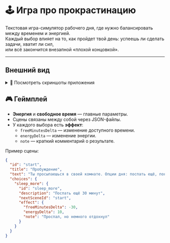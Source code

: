 # 🕹️ Игра про прокрастинацию

Текстовая игра-симулятор рабочего дня, где нужно балансировать между временем и энергией.  
Каждый выбор влияет на то, как пройдет твой день: успеешь ли сделать задачи, хватит ли сил,  
или всё закончится внезапной «плохой концовкой».

---
## Внешний вид
<details>
<summary>📸 Посмотреть скриншоты приложения</summary>

### Страница приветствия
<img width="823" height="808" alt="изображение" src="https://github.com/user-attachments/assets/00ccf5e1-ac26-43d4-88ba-9562e8c8eabb" />

### Авторизация
<img width="520" height="607" alt="изображение" src="https://github.com/user-attachments/assets/976132bf-86f5-42c3-9c3f-ec447dbfa41d" />

### Основной геймплей
<img width="1847" height="801" alt="изображение" src="https://github.com/user-attachments/assets/903f89a8-296a-41a2-8446-9e6d0b8f6501" />

<img width="1840" height="861" alt="изображение" src="https://github.com/user-attachments/assets/3ea9e5d2-7c5a-44bd-8c9c-ee2d642f5db6" />

### Список сохранений
<img width="1848" height="529" alt="изображение" src="https://github.com/user-attachments/assets/f0dd7462-3627-45f8-8b8d-4342162997e5" />

</details>


## 🎮 Геймплей

- **Энергия** и **свободное время** — главные параметры.
- Сцены связаны между собой через JSON-файлы.
- У каждого выбора есть **эффект**:
  - `freeMinutesDelta` — изменение доступного времени.
  - `energyDelta` — изменение энергии.
  - `note` — краткий комментарий о результате.

Пример сцены:

```json
{
  "id": "start",
  "title": "Пробуждение",
  "text": "Ты просыпаешься в своей комнате. Опции дня: поспать ещё, поковыряться в телефоне или быстро встать.",
  "choices": {
    "sleep_more": {
      "id": "sleep_more",
      "description": "Поспать ещё 30 минут",
      "nextSceneId": "start",
      "effect": {
        "freeMinutesDelta": -30,
        "energyDelta": 10,
        "note": "Проспал, но немного отдохнул"
      }
    }
  }
}
